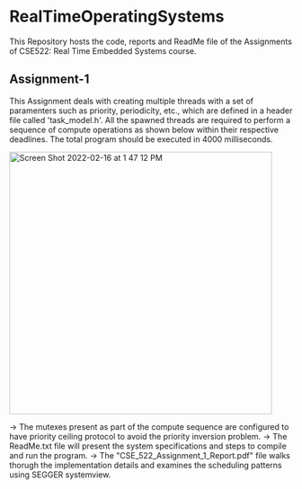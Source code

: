 # RealTimeOperatingSystems

This Repository hosts the code, reports and ReadMe file of the Assignments of CSE522: Real Time Embedded Systems course.

## Assignment-1
This Assignment deals with creating multiple threads with a set of paramenters such as priority, periodicity, etc., which are defined in a header file called 'task_model.h'. All the spawned threads are required to perform a sequence of compute operations as shown below within their respective deadlines. The total program should be executed in 4000 milliseconds.

   <img width="467" alt="Screen Shot 2022-02-16 at 1 47 12 PM" src="https://user-images.githubusercontent.com/89430730/154354607-4e27754e-4313-4886-bdc0-a9b15c3f1900.png">


-> The mutexes present as part of the compute sequence are configured to have priority ceiling protocol to avoid the priority inversion problem.
-> The ReadMe.txt file will present the system specifications and steps to compile and run the program.
-> The "CSE_522_Assignment_1_Report.pdf" file walks thorugh the implementation details and examines the scheduling patterns using SEGGER systemview.
